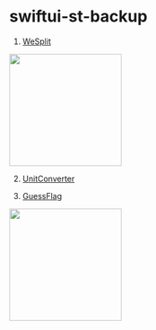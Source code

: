# swiftui-st-backup

1. [WeSplit](https://github.com/JooYoo/swiftui-st-backup/tree/we-split)
<kbd>
  <img src="https://user-images.githubusercontent.com/12739843/151405104-c3ea73c9-4eac-4d0d-ae5b-d0ecc91d34ce.gif" width="200px"/>
</kbd>

2. [UnitConverter](https://github.com/JooYoo/swiftui-st-backup/tree/unit-converter)

3. [GuessFlag](https://github.com/JooYoo/swiftui-st-backup/tree/guess-flag)
<kbd>
  <img src="https://user-images.githubusercontent.com/12739843/151205931-6a85e8ee-6f26-421d-b71c-2b6fe46c978a.gif" width="200px"/>
</kbd>


